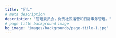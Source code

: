 ```yaml
---
title: "团队"
# meta description
description: "管理委员会，负责社区运营和日常事务管理。"
# page title background image
bg_image: "images/backgrounds/page-title-1.jpg"
---
```

